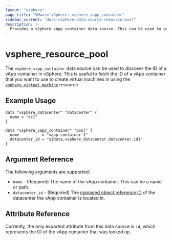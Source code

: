 ```yaml
---
layout: "vsphere"
page_title: "VMware vSphere: vsphere_vapp_container"
sidebar_current: "docs-vsphere-data-source-resource-pool"
description: |-
  Provides a vSphere vApp container data source. This can be used to get the general attributes of a vSphere vApp container.
---
```


# vsphere\_resource\_pool

The `vsphere_vapp_container` data source can be used to discover the ID of a
vApp container in vSphere. This is useful to fetch the ID of a vApp container
that you want to use to create virtual machines in using the
[`vsphere_virtual_machine`][docs-virtual-machine-resource] resource. 

[docs-virtual-machine-resource]: /docs/providers/vsphere/r/virtual_machine.html

## Example Usage

```hcl
data "vsphere_datacenter" "datacenter" {
  name = "dc1"
}

data "vsphere_vapp_container" "pool" {
  name          = "vapp-container-1"
  datacenter_id = "${data.vsphere_datacenter.datacenter.id}"
}
```

## Argument Reference

The following arguments are supported:

* `name` - (Required) The name of the vApp container. This can be a name or
  path.
* `datacenter_id` - (Required) The [managed object reference
  ID][docs-about-morefs] of the datacenter the vApp container is located in.

[docs-about-morefs]: /docs/providers/vsphere/index.html#use-of-managed-object-references-by-the-vsphere-provider

## Attribute Reference

Currently, the only exported attribute from this data source is `id`, which
represents the ID of the vApp container that was looked up.
